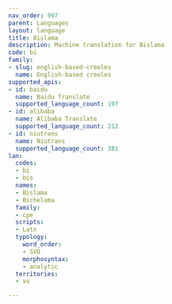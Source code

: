 ```yaml
---
nav_order: 997
parent: Languages
layout: language
title: Bislama
description: Machine translation for Bislama
code: bi
family:
- slug: english-based-creoles
  name: English-based creoles
supported_apis:
- id: baidu
  name: Baidu Translate
  supported_language_count: 197
- id: alibaba
  name: Alibaba Translate
  supported_language_count: 212
- id: niutrans
  name: Niutrans
  supported_language_count: 381
lan:
  codes:
  - bi
  - bis
  names:
  - Bislama
  - Bichelama
  family:
  - cpe
  scripts:
  - Latn
  typology:
    word_order:
    - SVO
    morphosyntax:
    - analytic
  territories:
  - vu

---
```



